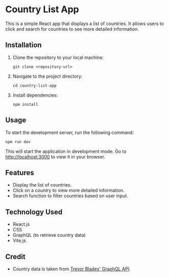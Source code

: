 # Country List App

This is a simple React app that displays a list of countries. It allows users to click and search for countries to see more detailed information.

## Installation

1. Clone the repository to your local machine:

   ```
   git clone <repository-url>
   ```

2. Navigate to the project directory:

   ```
   cd country-list-app
   ```

3. Install dependencies:

   ```
   npm install
   ```

## Usage

To start the development server, run the following command:

```
npm run dev
```

This will start the application in development mode. Go to [http://localhost:3000](http://localhost:3000) to view it in your browser.

## Features

- Display the list of countries.
- Click on a country to view more detailed information.
- Search function to filter countries based on user input.

## Technology Used

- React.js
- CSS
- GraphQL (to retrieve country data)
- Vite.js

## Credit

- Country data is taken from [Trevor Blades' GraphQL API](https://countries.trevorblades.com/).
